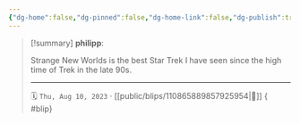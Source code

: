 ```yaml
---
{"dg-home":false,"dg-pinned":false,"dg-home-link":false,"dg-publish":true,"tags":["dgblip"],"disabled rules":["yaml-title","yaml-title-alias","file-name-heading"],"title":"philipp on mastodon @ 2023-08-10","created-date":"2023-08-10T14:53:47","id":110865889857925950,"updated-date":"2025-05-02T08:50:43","dg-path":"blips/110865889857925954.md","permalink":"/blips/110865889857925954/","dgPassFrontmatter":true}
---
```


> [!summary] **philipp**:
>
> Strange New Worlds is the best Star Trek I have seen since the high time of Trek in the late 90s.
> - - -
>
> 🗓️ `Thu, Aug 10, 2023` · [[public/blips/110865889857925954\|🔗]]
{ #blip}

